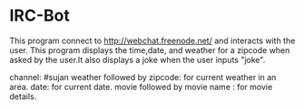 # IRC-Bot
This program connect to http://webchat.freenode.net/ and interacts with the user. This program
displays the time,date, and weather for a zipcode when asked by the user.It also displays a joke 
when the user inputs "joke".

channel: #sujan 
weather followed by zipcode: for current weather in an area.
date: for current date.
movie followed by movie name : for movie details.
